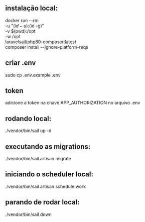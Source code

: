 
## instalação local:
docker run --rm \
    -u "$(id -u):$(id -g)" \
    -v $(pwd):/opt \
    -w /opt \
    laravelsail/php80-composer:latest \
    composer install --ignore-platform-reqs


## criar .env
sudo cp .env.example .env


## token
adicione a token na chave APP_AUTHORIZATION no arquivo .env


## rodando local:
./vendor/bin/sail up -d


## executando as migrations:
./vendor/bin/sail artisan migrate


## iniciando o scheduler local:
./vendor/bin/sail artisan schedule:work


## parando de rodar local:
./vendor/bin/sail down